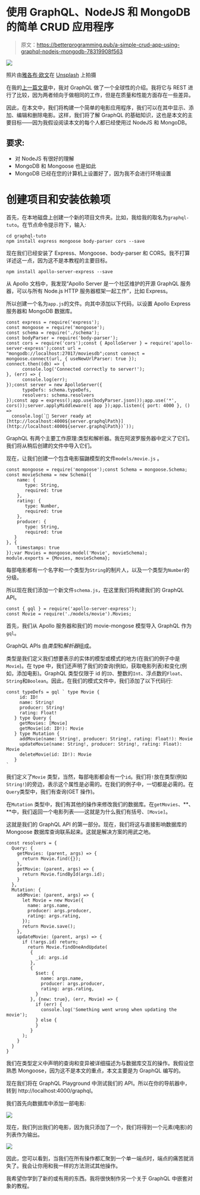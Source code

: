 # 使用 GraphQL、NodeJS 和 MongoDB 的简单 CRUD 应用程序

> 原文：<https://betterprogramming.pub/a-simple-crud-app-using-graphql-nodejs-mongodb-78319908f563>

![](img/ac2fbba2bb35343fdce28fd13a5496b0.png)

照片由[雅各布·欧文](https://unsplash.com/@jakobowens1?utm_source=unsplash&utm_medium=referral&utm_content=creditCopyText)在 [Unsplash](https://unsplash.com/s/photos/movie?utm_source=unsplash&utm_medium=referral&utm_content=creditCopyText) 上拍摄

在我的[上一篇文章](https://medium.com/@soufianecharkaoui98/what-is-graphql-f001d35c4737)中，我对 GraphQL 做了一个全球性的介绍。我将它与 REST 进行了比较，因为两者倾向于做相同的工作，但是在质量和性能方面存在一些差异。

因此，在本文中，我们将构建一个简单的电影应用程序，我们可以在其中显示、添加、编辑和删除电影。这样，我们将了解 GraphQL 的基础知识，这也是本文的主要目标——因为我假设阅读本文的每个人都已经使用过 NodeJS 和 MongoDB。

## 要求:

*   对 NodeJS 有很好的理解
*   MongoDB 和 Mongoose 也是如此
*   MongoDB 已经在您的计算机上设置好了，因为我不会进行环境设置

# 创建项目和安装依赖项

首先，在本地磁盘上创建一个新的项目文件夹。比如，我给我的取名为`graphql-tuto`。在节点命令提示符下，输入:

```
cd graphql-tuto
npm install express mongoose body-parser cors --save
```

现在我们已经安装了 Express、Mongoose、body-parser 和 CORS。我不打算详述这一点，因为这不是本教程的主要目标。

```
npm install apollo-server-express --save
```

从 Apollo 文档中，我发现“Apollo Server 是一个社区维护的开源 GraphQL 服务器，可以与所有 Node.js HTTP 服务器框架一起工作”，比如 Express。

所以创建一个名为`app.js`的文件。向其中添加以下代码，以设置 Apollo Express 服务器和 MongoDB 数据库。

```
const express = require('express');
const mongoose = require('mongoose');
const schema = require('./schema');
const bodyParser = require('body-parser');
const cors = require('cors');const { ApolloServer } = require('apollo-server-express');const url = "mongodb://localhost:27017/moviesdb";const connect = mongoose.connect(url, { useNewUrlParser: true });
connect.then((db) => {
      console.log('Connected correctly to server!');
}, (err) => {
      console.log(err);
});const server = new ApolloServer({
      typeDefs: schema.typeDefs,
      resolvers: schema.resolvers
});const app = express();app.use(bodyParser.json());app.use('*', cors());server.applyMiddleware({ app });app.listen({ port: 4000 }, () =>
  console.log(`🚀 Server ready at [http://localhost:4000${server.graphqlPath}](http://localhost:4000${server.graphqlPath})`));
```

GraphQL 有两个主要工作原理:类型和解析器。我在阿波罗服务器中定义了它们。我们将从稍后创建的文件中导入它们。

现在，让我们创建一个包含电影猫鼬模型的文件`models/movie.js` 。

```
const mongoose = require('mongoose');const Schema = mongoose.Schema;
const movieSchema = new Schema({
    name: {
       type: String,
       required: true
    },
    rating: {
       type: Number,
       required: true
    },
    producer: {
       type: String,
       required: true
   }
}, {
    timestamps: true
});var Movies = mongoose.model('Movie', movieSchema);
module.exports = {Movies, movieSchema};
```

每部电影都有一个名字和一个类型为`String`的制片人，以及一个类型为`Number`的分级。

所以现在我们添加一个新文件`schema.js`，在这里我们将构建我们的 GraphQL API。

```
const { gql } = require('apollo-server-express');
const Movie = require('./models/movie').Movies;
```

首先，我们从 Apollo 服务器和我们的 movie-mongose 模型导入 GraphQL 作为`gql`。

GraphQL APIs 由*类型*和*解析器*组成。

类型是我们定义我们想要表示的实体的模型或模式的地方(在我们的例子中是`Movie`)。在 type 中，我们还声明了我们的查询(例如，获取电影列表)和变化(例如，添加电影)。GraphQL 类型仅限于 id 的`ID`、整数的`Int`、浮点数的`Float`、`String`和`Boolean`。因此，在我们的模式文件中，我们添加了以下代码行:

```
const typeDefs = gql ` type Movie {
     id: ID!
     name: String!
     producer: String!
     rating: Float!
   } type Query {
     getMovies: [Movie]
     getMovie(id: ID!): Movie
   } type Mutation {
     addMovie(name: String!, producer: String!, rating: Float!): Movie
     updateMovie(name: String!, producer: String!, rating: Float): Movie
     deleteMovie(id: ID!): Movie
   }
`
```

我们定义了`Movie` 类型，当然，每部电影都会有一个`id`。我们将`!`放在类型(例如`String!`)的旁边，表示这个属性是必需的。在我们的例子中，一切都是必需的。在`Query`类型中，我们有查询(GET 操作)。

在`Mutation` 类型中，我们有其他的操作来修改我们的数据库。在`getMovies`、**、**中，我们返回一个电影列表——这就是为什么我们有括号、`[Movie]`。

这就是我们的 GraphQL API 的第一部分。现在，我们将这与直接影响数据库的 Mongoose 数据库查询联系起来。这就是解决方案的用武之地。

```
const resolvers = {
  Query: {
    getMovies: (parent, args) => {
      return Movie.find({});
    },
    getMovie: (parent, args) => {
      return Movie.findById(args.id);
    }
  },
  Mutation: {
    addMovie: (parent, args) => {
      let Movie = new Movie({
        name: args.name,
        producer: args.producer,
        rating: args.rating,
      });
      return Movie.save();
    },
    updateMovie: (parent, args) => {
      if (!args.id) return;
        return Movie.findOneAndUpdate(
         {
           _id: args.id
         },
         {
           $set: {
             name: args.name,
             producer: args.producer,
             rating: args.rating,
           }
         }, {new: true}, (err, Movie) => {
           if (err) {
             console.log('Something went wrong when updating the movie');
           } else {
           }
         }
      );
    }
  }
}
```

我们在类型定义中声明的查询和变异被详细描述为与数据库交互的操作。我假设您熟悉 Mongoose，因为这不是本文的重点，本文主要是为 GraphQL 编写的。

现在我们将在 GraphQL Playground 中测试我们的 API。所以在你的导航器中，转到 http://localhost:4000/graphql。

我们首先向数据库中添加一部电影:

![](img/d9e594b13cde0f2c78217eac188d1b5c.png)

现在，我们列出我们的电影，因为我只添加了一个，我们将得到一个元素(电影)的列表作为输出。

![](img/816284ff3d3d554842d78875409c282a.png)

因此，您可以看到，当我们在所有操作都汇聚到一个单一端点时，端点的痛苦就消失了。我会让你用和我一样的方法测试其他操作。

我希望你学到了新的或有用的东西。我将很快制作另一个关于 GraphQL 中嵌套对象的教程。